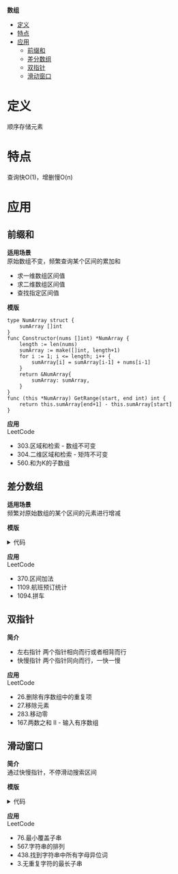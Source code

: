 **数组**
- [定义](#定义)
- [特点](#特点)
- [应用](#应用)
  - [前缀和](#前缀和)
  - [差分数组](#差分数组)
  - [双指针](#双指针)
  - [滑动窗口](#滑动窗口)

# 定义 #
顺序存储元素

# 特点 #
查询快O(1)，增删慢O(n)

# 应用 #
## 前缀和 ##
**适用场景**  
原始数组不变，频繁查询某个区间的累加和  
- 求一维数组区间值
- 求二维数组区间值
- 查找指定区间值

**模版**
```
type NumArray struct {
	sumArray []int
}
func Constructor(nums []int) *NumArray {
	length := len(nums)
	sumArray := make([]int, length+1)
	for i := 1; i <= length; i++ {
		sumArray[i] = sumArray[i-1] + nums[i-1]
	}
	return &NumArray{
		sumArray: sumArray,
	}
}
func (this *NumArray) GetRange(start, end int) int {
	return this.sumArray[end+1] - this.sumArray[start]
}
```

**应用**  
LeetCode
- 303.区域和检索 - 数组不可变
- 304.二维区域和检索 - 矩阵不可变
- 560.和为K的子数组
    
## 差分数组 ##
**适用场景**  
频繁对原始数组的某个区间的元素进行增减

**模版**
<details>
<summary>代码</summary>
<pre>
<code>
type Difference struct {
	diffArray []int
}
func Constructor(nums []int) *Difference {
	length := len(nums)
	diffArray := make([]int, length)
	diffArray[0] = nums[0]
	for i := 1; i < length; i++ {
		diffArray[i] = nums[i] - nums[i-1]
	}
	return &Difference{
		diffArray: diffArray,
	}
}
func (this *Difference) Increment(start, end, value int) {
	this.diffArray[start] += value
	if end+1 < len(this.diffArray) {
		this.diffArray[end+1] -= value
	}
}
func (this *Difference) GetResult() []int {
	length := len(this.diffArray)
	res := make([]int, length)
	res[0] = this.diffArray[0]
	for i := 1; i < length; i++ {
		res[i] = res[i-1] + this.diffArray[i]
	}
	return res
}
</code>
</pre>
</details>

**应用**  
LeetCode
- 370.区间加法
- 1109.航班预订统计
- 1094.拼车

## 双指针 ##
**简介**  
- 左右指针 两个指针相向而行或者相背而行
- 快慢指针 两个指针同向而行，一快一慢

**应用**  
LeetCode
- 26.删除有序数组中的重复项
- 27.移除元素
- 283.移动零
- 167.两数之和 II - 输入有序数组

## 滑动窗口 ##
**简介**    
通过快慢指针，不停滑动搜索区间

**模版**
<details>
<summary>代码</summary>
<pre>
<code>
func SlideWindow(s string) {
	length := len(s)
	left, right := 0, 0
	for right < length {
		//扩大窗口
		right++
		//缩小窗口
		for {
			left++
		}
	}
}
</code>
</pre>
</details>

**应用**  
LeetCode
- 76.最小覆盖子串
- 567.字符串的排列
- 438.找到字符串中所有字母异位词
- 3.无重复字符的最长子串